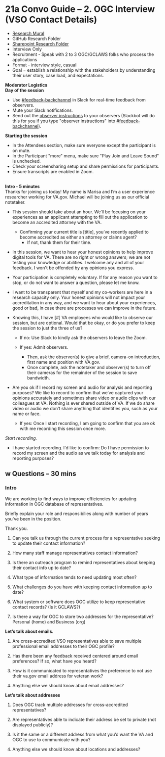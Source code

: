# 21a Convo Guide – 2. OGC Interview (VSO Contact Details)
&#x20;

- [Research Mural](https://app.mural.co/t/departmentofveteransaffairs9999/m/departmentofveteransaffairs9999/1747745421512/ac1f8973c22f3741f694c3ad5f7df38343e82a2b?sender=u4c8b6076357da42993941037)&#x20;
- GitHub Research Folder
- [Sharepoint Research Folder](https://dvagov.sharepoint.com/:f:/r/sites/vaabdvro/Shared%20Documents/0%20-%20Benefits%20Portfolio%20-%20General/Research%20Recordings%20-%20Veteran-Staff-VSO/2025-06-ARM%20Form21a%20Prototype%20User%20test?csf=1\&web=1\&e=OouQDe)&#x20;
- Interview Only
- Recruitment - Speak with 2 to 3 OGC/GCLAWS folks who process the applications
- Format - interview style, casual
- Goal = establish a relationship with the stakeholders by understanding their user story, case load, and expectations.

****Moderator Logistics**** \
****Day of the session****&#x20;

- Use [#feedback-backchannel](https://dsva.slack.com/messages/C40B45NJK/details/) in Slack for real-time feedback from observers.&#x20;
- Mute your Slack notifications.
- Send out the [observer instructions](https://depo-platform-documentation.scrollhelp.site/research-design/Observer-guidelines.1622311177.html) to your observers (Slackbot will do this for you if you type "observer instructions" into [#feedback-backchannel](https://dsva.slack.com/channels/feedback-backchannel)).

****Starting the session****&#x20;

- In the Attendees section, make sure everyone except the participant is on mute.
- In the Participant "more" menu, make sure "Play Join and Leave Sound" is unchecked.
- Check your screensharing setup and share permissions for participants.
- Ensure transcripts are enabled in Zoom.

\
****Intro - 5 minutes**** \
Thanks for joining us today! My name is Marisa and I’m a user experience researcher working for VA.gov. Michael will be joining us as our official notetaker.

- This session should take about an hour. We’ll be focusing on your experiences as an applicant attempting to fill out the application to become an accredited attorney with the VA.
  - Confirming your current title is \[title], you’ve recently applied to become accredited as either an attorney or claims agent?
    - If not, thank them for their time.

- In this session, we want to hear your honest opinions to help improve digital tools for VA. There are no right or wrong answers; we are not testing your knowledge or abilities. I welcome any and all of your feedback. I won't be offended by any opinions you express.

- Your participation is completely voluntary. If for any reason you want to stop, or do not want to answer a question, please let me know.

- I want to be transparent that myself and my co-workers are here in a research capacity only. Your honest opinions will not impact your accreditation in any way, and we want to hear about your experiences, good or bad, in case there are processes we can improve in the future.

- Knowing this, I have \[#] VA employees who would like to observe our session, but are optional. Would that be okay, or do you prefer to keep the session to just the three of us?

  - If no: Use Slack to kindly ask the observers to leave the Zoom.

  - If yes: Admit observers.

    - Then, ask the observer(s) to give a brief, camera-on introduction, first name and position with VA.gov.
    - Once complete, ask the notetaker and observer(s) to turn off their cameras for the remainder of the session to save bandwidth.

- Are you ok if I record my screen and audio for analysis and reporting purposes? We like to record to confirm that we’ve captured your opinions accurately and sometimes share video or audio clips with our colleagues at VA. Nothing is ever shared outside of VA. If we do share video or audio we don’t share anything that identifies you, such as your name or face.
  - If yes: Once I start recording, I am going to confirm that you are ok with me recording this session once more.

_Start recording._&#x20;

- I have started recording. I'd like to confirm: Do I have permission to record my screen and the audio as we talk today for analysis and reporting purposes?


## **w Questions – 30 mins**&#x20;


### Intro
We are working to find ways to improve efficiencies for updating information in OGC database of representatives. 

Briefly explain your role and responsibilies along with number of years you've been in the position. 

Thank you. 

1. Can you talk us through the current process for a representative seeking to update their contact information?

2. How many staff manage representatives contact information?

3. Is there an outreach program to remind representatives about keeping their contact info up to date?

4. What type of information tends to need updating most often?

5. What challenges do you have with keeping contact information up to date?

6. What system or software does OGC utilize to keep representative contact records? (Is it GCLAWS?)

7. Is there a way for OGC to store two addresses for the representative? Personal (home) and Business (org) 


**Let’s talk about emails.**
1. Are cross-accredited VSO representatives able to save multiple professional email addresses to their OGC profile?

2. Has there been any feedback received centered around email preferences? If so, what have you heard?

3. How is it communicated to representatives the preference to not use their va.gov email address for veteran work?

5. Anything else we should know about email addresses?

**Let’s talk about addresses**

1. Does OGC track multiple addresses for cross-accredited representatives?

2. Are representatives able to indicate their address be set to private (not displayed publicly)?

3. Is it the same or a different address from what you’d want the VA and OGC to use to communicate with you?

4. Anything else we should know about locations and addresses?

